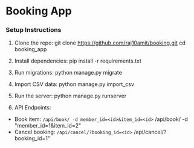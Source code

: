 # Booking App

### Setup Instructions

1. Clone the repo:
git clone https://github.com/raj10amit/booking.git cd booking_app


2. Install dependencies:
pip install -r requirements.txt

3. Run migrations:
python manage.py migrate


4. Import CSV data:
python manage.py import_csv

5. Run the server:
python manage.py runserver


6. API Endpoints:
- Book item: `/api/book/ -d member_id=<id>&item_id=<id>`
  /api/book/ -d "member_id=1&item_id=2"
- Cancel booking: `/api/cancel/?booking_id=<id>`
  /api/cancel/?booking_id=1"
